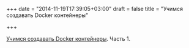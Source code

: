 +++
date = "2014-11-19T17:39:05+03:00"
draft = false
title = "Учимся создавать Docker контейнеры"

+++

<p><a href="http://crosbymichael.com/creating-containers-part-1.html">Учимся создавать Docker контейнеры</a>. Часть 1.</p>

